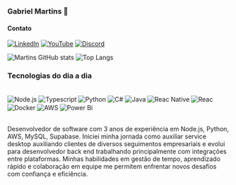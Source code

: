 ### Gabriel Martins 🍵

#### Contato
[![LinkedIn](https://img.shields.io/badge/linkedin-%230077B5.svg?style=for-the-badge&logo=linkedin&logoColor=white)](https://www.linkedin.com/in/gabriel-martins-3474a4182/)
[![YouTube](https://img.shields.io/badge/YouTube-%23FF0000.svg?style=for-the-badge&logo=YouTube&logoColor=white)](https://www.youtube.com/@Gmartinsdev)
[![Discord](https://img.shields.io/badge/Discord-%235865F2.svg?style=for-the-badge&logo=discord&logoColor=white)](https://discord.gg/JQ5CpD4pxt)

![Martins GitHub stats](https://github-readme-stats.vercel.app/api?username=gcarvalhomartins&show_icons=true&theme=dark)
![Top Langs](https://github-readme-stats.vercel.app/api/top-langs/?username=gcarvalhomartins&layout=compact)

### Tecnologias do dia a dia 

<div style="display: inline_block"><br/>
    <img align = "center" alt = "Node.js" src="https://img.shields.io/badge/node.js-6DA55F?style=for-the-badge&logo=node.js&logoColor=white)"/>
    <img align = "center" alt = "Typescript" src="https://img.shields.io/badge/typescript-%23007ACC.svg?style=for-the-badge&logo=typescript&logoColor=white"/>
    <img align = "center" alt = "Python" src="https://img.shields.io/badge/python-3670A0?style=for-the-badge&logo=python&logoColor=ffdd54"/>
    <img align = "center" alt = "C#" src="https://img.shields.io/badge/c%23-%23239120.svg?style=for-the-badge&logo=csharp&logoColor=white"/>
    <img align = "center" alt = "Java" src="https://img.shields.io/badge/java-%23ED8B00.svg?style=for-the-badge&logo=openjdk&logoColor=white"/>
    <img align = "center" alt = "Reac Native" src="https://img.shields.io/badge/react_native-%2320232a.svg?style=for-the-badge&logo=react&logoColor=%2361DAFB"/>
    <img align = "center" alt = "Reac" src="https://img.shields.io/badge/react-%2320232a.svg?style=for-the-badge&logo=react&logoColor=%2361DAFB"/>
    <img align = "center" alt = "Docker" src="https://img.shields.io/badge/docker-%230db7ed.svg?style=for-the-badge&logo=docker&logoColor=white"/>
    <img align = "center" alt = "AWS" src="https://img.shields.io/badge/AWS-%23FF9900.svg?style=for-the-badge&logo=amazon-aws&logoColor=white">
    <img align = "center" alt = "Power Bi" src="https://img.shields.io/badge/power_bi-F2C811?style=for-the-badge&logo=powerbi&logoColor=black">
</div><br/>

Desenvolvedor de software com 3 anos de experiência em Node.js, Python, AWS, MySQL, Supabase. Iniciei minha jornada como auxiliar service desktop auxiliando clientes de diversos seguimentos empresariais e evolui para desenvolvedor back end trabalhando principalmente com integrações entre plataformas. Minhas habilidades em gestão de tempo, aprendizado rápido e colaboração em equipe me permitem enfrentar novos desafios com confiança e eficiência.
